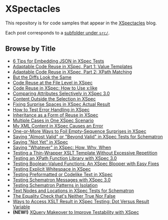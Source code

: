 # XSpectacles
This repository is for code samples that appear in the [XSpectacles](https://medium.com/@xspectacles/) blog.

Each post corresponds to a [subfolder under `src/`](https://github.com/galtm/xspectacles/tree/main/src).

## Browse by Title

* [6 Tips for Embedding JSON in XSpec Tests](https://github.com/galtm/xspectacles/tree/main/src/json)
* [Adaptable Code Reuse in XSpec, Part 1: Value Templates](https://github.com/galtm/xspectacles/tree/main/src/code-reuse-adaptable-part1)
* [Adaptable Code Reuse in XSpec, Part 2: XPath Matching](https://github.com/galtm/xspectacles/tree/main/src/code-reuse-adaptable-part2)
* [But the Diffs Look the Same](https://github.com/galtm/xspectacles/tree/main/src/identical-diffs)
* [Code Reuse at the File Level in XSpec](https://github.com/galtm/xspectacles/tree/main/src/code-reuse-file-level)
* [Code Reuse in XSpec: How to Use x:like](https://github.com/galtm/xspectacles/tree/main/src/code-reuse)
* [Comparing Attributes Selectively in XSpec 3.0](https://github.com/galtm/xspectacles/tree/main/src/three-dots-attrs)
* [Content Outside the Selection in XSpec](https://github.com/galtm/xspectacles/tree/main/src/out-of-scope)
* [Fixing Surprise Spaces in XSpec Actual Result](https://github.com/galtm/xspectacles/tree/main/src/space-actual)
* [How to Test Error Handling in XSpec](https://github.com/galtm/xspectacles/tree/main/src/catch-error)
* [Inheritance as a Form of Reuse in XSpec](https://github.com/galtm/xspectacles/tree/main/src/code-reuse-call)
* [Multiple Cases in One XSpec Scenario](https://github.com/galtm/xspectacles/tree/main/src/context-sequence)
* [My XML Content in XSpec Causes an Error](https://github.com/galtm/xspectacles/tree/main/src/xml-content-error)
* [One-or-More Ways to Foil Empty-Sequence Surprises in XSpec](https://github.com/galtm/xspectacles/tree/main/src/one-or-more)
*  [Saying "Almost Valid" or "Beyond Valid" in XSpec Tests for Schematron](https://github.com/galtm/xspectacles/tree/main/src/almost-valid)
* [Saying "Not Yet" in XSpec](https://github.com/galtm/xspectacles/tree/main/src/pending)
* [Saying "Whatever" in XSpec: How, Why, When](https://github.com/galtm/xspectacles/tree/main/src/three-dots)
* [Testing a Thin-Wrapper XSLT Template Without Excessive Repetition](https://github.com/galtm/xspectacles/tree/main/src/similar-code-wrapper)
* [Testing an XPath Function Library with XSpec 3.0](https://github.com/galtm/xspectacles/tree/main/src/xpath-function-library)
* [Testing Boolean-Valued Functions: An XSpec Blooper with Easy Fixes](https://github.com/galtm/xspectacles/tree/main/src/boolean-fcn)
* [Testing Explicit Whitespace in XSpec](https://github.com/galtm/xspectacles/tree/main/src/space-explicit)
* [Testing Preformatted or Codelike Text in XSpec](https://github.com/galtm/xspectacles/tree/main/src/space-preformatted)
* [Testing Schematron Messages with XSpec 3.0](https://github.com/galtm/xspectacles/tree/main/src/schematron-messages)
* [Testing Schematron Patterns in Isolation](https://github.com/galtm/xspectacles/tree/main/src/isolated-patterns)
* [Text Nodes and Locations in XSpec Tests for Schematron](https://github.com/galtm/xspectacles/tree/main/src/schxslt-in-xspec)
* [The Equality Check that's Neither True Nor False](https://github.com/galtm/xspectacles/tree/main/src/non-boolean-eq)
* [Ways to Access XSLT Result in XSpec Testing: Dot Versus Result Variable](https://github.com/galtm/xspectacles/tree/main/src/dot-versus-result)
* **(NEW!)** [XQuery Makeover to Improve Testability with XSpec](https://github.com/galtm/xspectacles/tree/main/src/xquery-modules)
